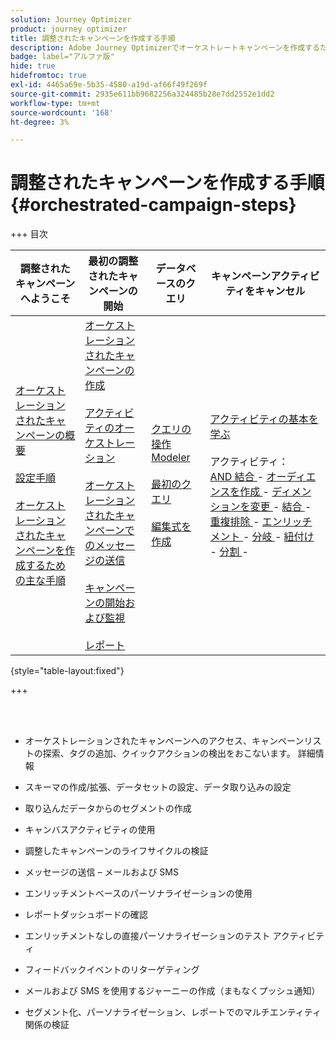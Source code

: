 ```yaml
---
solution: Journey Optimizer
product: journey optimizer
title: 調整されたキャンペーンを作成する手順
description: Adobe Journey Optimizerでオーケストレートキャンペーンを作成するための主な手順を説明します
badge: label="アルファ版"
hide: true
hidefromtoc: true
exl-id: 4465a69e-5b35-4580-a19d-af66f49f269f
source-git-commit: 2935e611bb9682256a324485b28e7dd2552e1dd2
workflow-type: tm+mt
source-wordcount: '168'
ht-degree: 3%

---
```


# 調整されたキャンペーンを作成する手順 {#orchestrated-campaign-steps}

+++ 目次

| 調整されたキャンペーンへようこそ | 最初の調整されたキャンペーンの開始 | データベースのクエリ | キャンペーンアクティビティをキャンセル |
|---|---|---|---|
| [ オーケストレーションされたキャンペーンの概要 ](gs-orchestrated-campaigns.md)<br/><br/>[ 設定手順 ](configuration-steps.md)<br/><br/>[ オーケストレーションされたキャンペーンを作成するための主な手順 ](gs-campaign-creation.md) | [ オーケストレーションされたキャンペーンの作成 ](create-orchestrated-campaign.md)<br/><br/>[ アクティビティのオーケストレーション ](orchestrate-activities.md)<br/><br/>[ オーケストレーションされたキャンペーンでのメッセージの送信 ](send-messages.md)<br/><br/>[ キャンペーンの開始および監視 ](start-monitor-campaigns.md)<br/><br/>[ レポート ](reporting-campaigns.md) | [ クエリの操作Modeler](orchestrated-query-modeler.md)<br/><br/>[ 最初のクエリ ](build-query.md)<br/><br/>[ 編集式を作成 ](edit-expressions.md) | [ アクティビティの基本を学ぶ ](activities/about-activities.md)<br/><br/> アクティビティ：<br/>[AND 結合 ](activities/and-join.md) - [ オーディエンスを作成 ](activities/build-audience.md) - [ ディメンションを変更 ](activities/change-dimension.md) - [ 結合 ](activities/combine.md) - [ 重複排除 ](activities/deduplication.md) - [ エンリッチメント ](activities/enrichment.md) - [ 分岐 ](activities/fork.md) - [ 紐付け ](activities/reconciliation.md) - [ 分割 ](activities/split.md) [ ](activities/wait.md) - |

{style="table-layout:fixed"}

+++

<br/><br/>

* オーケストレーションされたキャンペーンへのアクセス、キャンペーンリストの探索、タグの追加、クイックアクションの検出をおこないます。 詳細情報
* スキーマの作成/拡張、データセットの設定、データ取り込みの設定

* 取り込んだデータからのセグメントの作成
* キャンバスアクティビティの使用
* 調整したキャンペーンのライフサイクルの検証

* メッセージの送信 – メールおよび SMS
* エンリッチメントベースのパーソナライゼーションの使用
* レポートダッシュボードの確認

* エンリッチメントなしの直接パーソナライゼーションのテスト アクティビティ
* フィードバックイベントのリターゲティング
* メールおよび SMS を使用するジャーニーの作成（まもなくプッシュ通知）

* セグメント化、パーソナライゼーション、レポートでのマルチエンティティ関係の検証



